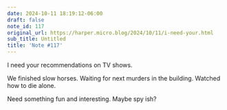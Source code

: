 ```yaml
---
date: 2024-10-11 18:19:12-06:00
draft: false
note_id: 117
original_url: https://harper.micro.blog/2024/10/11/i-need-your.html
sub_title: Untitled
title: 'Note #117'
---
```


I need your recommendations on TV shows.

We finished slow horses. Waiting for next murders in the building. Watched how to die alone.

Need something fun and interesting. Maybe spy ish?